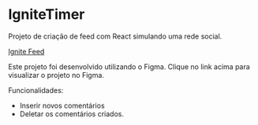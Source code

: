 # IgniteTimer
Projeto de criação de feed com React simulando uma rede social.

[Ignite Feed](https://www.figma.com/file/TFTcYvRBjrKurjyMaUjrFH/Ignite-Feed-(Community)?type=design&node-id=0%3A1&mode=design&t=FE3xnER9uBCgpKZn-1)

Este projeto foi desenvolvido utilizando o Figma. Clique no link acima para visualizar o projeto no Figma.

Funcionalidades:
 - Inserir novos comentários
 - Deletar os comentários criados.
